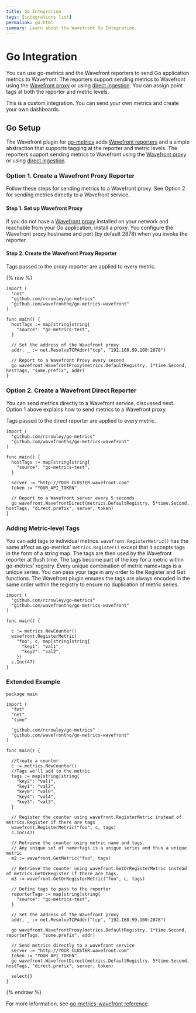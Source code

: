 ```yaml
---
title: Go Integration
tags: [integrations list]
permalink: go.html
summary: Learn about the Wavefront Go Integration.
---
```

# Go Integration

You can use go-metrics and the Wavefront reporters to send Go application metrics to Wavefront. The reporters support sending metrics to Wavefront using the [Wavefront proxy](https://docs.wavefront.com/proxies.html) or using [direct ingestion](https://docs.wavefront.com/direct_ingestion.html). You can assign point tags at both the reporter and metric levels.

This is a custom integration. You can send your own metrics and create your own dashboards.

## Go Setup

The Wavefront plugin for [go-metrics](https://github.com/rcrowley/go-metrics) adds [Wavefront reporters](https://github.com/wavefronthq/go-metrics-wavefront) and a simple abstraction that supports tagging at the reporter and metric levels.
The reporters support sending metrics to Wavefront using the [Wavefront proxy](https://docs.wavefront.com/proxies.html) or using [direct ingestion](https://docs.wavefront.com/direct_ingestion.html).


### Option 1. Create a Wavefront Proxy Reporter

Follow these steps for sending metrics to a Wavefront proxy. See Option 2 for sending metrics directly to a Wavefront service.



#### Step 1. Set up Wavefront Proxy

If you do not have a [Wavefront proxy](https://docs.wavefront.com/proxies.html) installed on your network and reachable from your Go application, install a proxy. You configure the Wavefront proxy hostname and port (by default 2878) when you invoke the reporter.

#### Step 2. Create the Wavefront Proxy Reporter

Tags passed to the proxy reporter are applied to every metric.

{% raw %}
```
import (
  "net"
  "github.com/rcrowley/go-metrics"
  "github.com/wavefronthq/go-metrics-wavefront"
)

func main() {
  hostTags := map[string]string{
    "source": "go-metrics-test",
  }

  // Set the address of the Wavefront proxy
  addr, _ := net.ResolveTCPAddr("tcp", "192.168.99.100:2878")

  // Report to a Wavefront Proxy every second
  go wavefront.WavefrontProxy(metrics.DefaultRegistry, 1*time.Second, hostTags, "some.prefix", addr)
}
```

### Option 2. Create a Wavefront Direct Reporter

You can send metrics directly to a Wavefront service, discussed next. Option 1 above explains how to send metrics to a Wavefront proxy.

Tags passed to the direct reporter are applied to every metric.


```
import (
  "github.com/rcrowley/go-metrics"
  "github.com/wavefronthq/go-metrics-wavefront"
)

func main() {
  hostTags := map[string]string{
    "source": "go-metrics-test",
  }

  server := "http://YOUR_CLUSTER.wavefront.com"
  token := "YOUR_API_TOKEN"

  // Report to a Wavefront server every 5 seconds
  go wavefront.WavefrontDirect(metrics.DefaultRegistry, 5*time.Second, hostTags, "direct.prefix", server, token)
}
```

### Adding Metric-level Tags

You can add tags to individual metrics. `wavefront.RegisterMetric()` has the same affect as go-metrics' `metrics.Register()` except that it accepts tags in the form of a string map. The tags are then used by the Wavefront reporter at flush time. The tags become part of the key for a metric within go-metrics' registry. Every unique combination of metric name+tags is a unique series. You can pass your tags in any order to the Register and Get functions. The Wavefront plugin ensures the tags are always encoded in the same order within the registry to ensure no duplication of metric series.

```
import (
  "github.com/rcrowley/go-metrics"
  "github.com/wavefronthq/go-metrics-wavefront"
)

func main() {

  c := metrics.NewCounter()
  wavefront.RegisterMetric(
    "foo", c, map[string]string{
      "key1": "val1",
      "key2": "val2",
    })
  c.Inc(47)
}
```

### Extended Example

```
package main

import (
  "fmt"
  "net"
  "time"

  "github.com/rcrowley/go-metrics"
  "github.com/wavefronthq/go-metrics-wavefront"
)

func main() {

  //Create a counter
  c := metrics.NewCounter()
  //Tags we'll add to the metric
  tags := map[string]string{
    "key2": "val1",
    "key1": "val2",
    "key0": "val0",
    "key4": "val4",
    "key3": "val3",
  }

  // Register the counter using wavefront.RegisterMetric instead of metrics.Register if there are tags
  wavefront.RegisterMetric("foo", c, tags)
  c.Inc(47)

  // Retrieve the counter using metric name and tags.
  // Any unique set of name+tags is a unique series and thus a unique metric
  m2 := wavefront.GetMetric("foo", tags)

  // Retrieve the counter using wavefront.GetOrRegisterMetric instead of metrics.GetOrRegister if there are tags.
  m3 := wavefront.GetOrRegisterMetric("foo", c, tags)

  // Define tags to pass to the reporter
  reporterTags := map[string]string{
    "source": "go-metrics-test",
  }

  // Set the address of the Wavefront proxy
  addr, _ := net.ResolveTCPAddr("tcp", "192.168.99.100:2878")

  go wavefront.WavefrontProxy(metrics.DefaultRegistry, 1*time.Second, reporterTags, "some.prefix", addr)

  // Send metrics directly to a wavefront service
  server := "http://YOUR_CLUSTER.wavefront.com"
  token := "YOUR_API_TOKEN"
  go wavefront.WavefrontDirect(metrics.DefaultRegistry, 5*time.Second, hostTags, "direct.prefix", server, token)

  select{}
}
```
{% endraw %}

For more information, see [go-metrics-wavefront  reference](https://github.com/wavefrontHQ/go-metrics-wavefront/blob/master/GODOCS.md).
